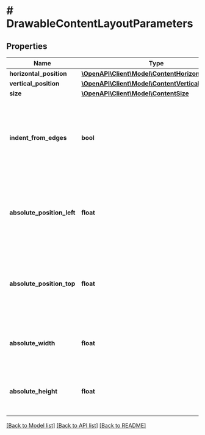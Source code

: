 # # DrawableContentLayoutParameters

## Properties

Name | Type | Description | Notes
------------ | ------------- | ------------- | -------------
**horizontal_position** | [**\OpenAPI\Client\Model\ContentHorizontalPosition**](ContentHorizontalPosition.md) |  | [optional] 
**vertical_position** | [**\OpenAPI\Client\Model\ContentVerticalPosition**](ContentVerticalPosition.md) |  | [optional] 
**size** | [**\OpenAPI\Client\Model\ContentSize**](ContentSize.md) |  | [optional] 
**indent_from_edges** | **bool** | Specifies whether the content shall be slightly indented from the nearest page edges. | [optional] [default to true]
**absolute_position_left** | **float** | Specifies the absolute horizontal position of the top-left edge of the content, in points. | [optional] 
**absolute_position_top** | **float** | Specifies the absolute vertical position of the top-left edge of the content, in points. | [optional] 
**absolute_width** | **float** | Specifies the absolute width of the content, in points. | [optional] 
**absolute_height** | **float** | Specifies the absolute height of the content, in points. | [optional] 

[[Back to Model list]](../../README.md#documentation-for-models) [[Back to API list]](../../README.md#documentation-for-api-endpoints) [[Back to README]](../../README.md)


